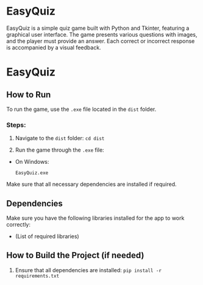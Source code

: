 # EasyQuiz
EasyQuiz is a simple quiz game built with Python and Tkinter, featuring a graphical user interface. The game presents various questions with images, and the player must provide an answer. Each correct or incorrect response is accompanied by a visual feedback.

# EasyQuiz

## How to Run

To run the game, use the `.exe` file located in the `dist` folder.

### Steps:

1. Navigate to the `dist` folder:
```cd dist```

2. Run the game through the `.exe` file:
- On Windows:
  ```
  EasyQuiz.exe
  ```

Make sure that all necessary dependencies are installed if required.

## Dependencies

Make sure you have the following libraries installed for the app to work correctly:
- (List of required libraries)

## How to Build the Project (if needed)

1. Ensure that all dependencies are installed:
```pip install -r requirements.txt```